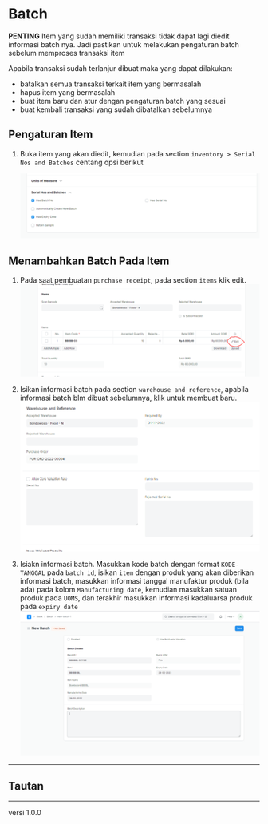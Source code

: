 # Batch
**PENTING** 
Item yang sudah memiliki transaksi tidak dapat lagi diedit informasi batch nya. Jadi pastikan untuk melakukan pengaturan batch sebelum memproses transaksi item

Apabila transaksi sudah terlanjur dibuat maka yang dapat dilakukan:
- batalkan semua transaksi terkait item yang bermasalah
- hapus item yang bermasalah
- buat item baru dan atur dengan pengaturan batch yang sesuai
- buat kembali transaksi yang sudah dibatalkan sebelumnya


## Pengaturan Item
1. Buka item yang akan diedit, kemudian pada section `inventory > Serial Nos and Batches` centang opsi berikut

   ![](/assets/batch02.PNG)

## Menambahkan Batch Pada Item
1. Pada saat pembuatan `purchase receipt`, pada section `items` klik edit.
   ![](/assets/batch04.PNG)

2. Isikan informasi batch pada section `warehouse and reference`, apabila informasi batch blm dibuat sebelumnya, klik untuk membuat baru.
   ![](/assets/batch05.PNG)

3. Isiakn informasi batch. Masukkan kode batch dengan format `KODE-TANGGAL` pada `batch id`, isikan `item` dengan produk yang akan diberikan informasi batch, masukkan informasi tanggal manufaktur produk (bila ada) pada kolom `Manufacturing date`, kemudian masukkan satuan produk pada `UOMS`, dan terakhir masukkan informasi kadaluarsa produk pada `expiry date`   
   ![](/assets/batch03.PNG)

------------------
## Tautan

------------------
versi 1.0.0
